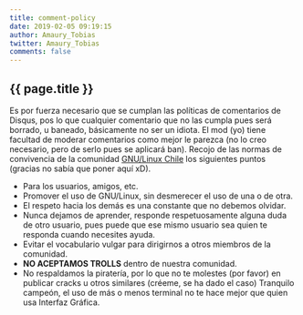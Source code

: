 ```yaml
---
title: comment-policy
date: 2019-02-05 09:19:15
author: Amaury_Tobias
twitter: Amaury_Tobias
comments: false
---
```


## {{ page.title }}

Es por fuerza necesario que se cumplan las políticas de comentarios de Disqus, pos lo que cualquier comentario que no las cumpla pues será borrado, u baneado, básicamente no ser un idiota.
El mod (yo) tiene facultad de moderar comentarios como mejor le parezca (no lo creo necesario, pero de serlo pues se aplicará ban).
Recojo de las normas de convivencia de la comunidad [GNU/Linux Chile][1] los siguientes puntos (gracias no sabía que poner aquí xD).


- Para los usuarios, amigos, etc.
- Promover el uso de GNU/Linux, sin desmerecer el uso de una o de otra.
- El respeto hacia los demás es una constante que no debemos olvidar.
- Nunca dejamos de aprender, responde respetuosamente alguna duda de otro usuario, pues puede que ese mismo usuario sea quien te responda cuando necesites ayuda.
- Evitar el vocabulario vulgar para dirigirnos a otros miembros de la comunidad.
- <b>NO ACEPTAMOS TROLLS</b> dentro de nuestra comunidad.
- No respaldamos la piratería, por lo que no te molestes (por favor) en publicar cracks u otros similares (créeme, se ha dado el caso)
Tranquilo campeón, el uso de más o menos terminal
  no te hace mejor que quien usa Interfaz Gráfica.


[1]:https://github.com/josegatica/Normas-GNU-Linux-Chile/blob/master/NormasGNU-LinuxChile.md

